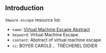 ## Introduction

`Vmware escape` resource list.

-   `name`: [Virtual Machine Escape Abstract](pdf/vmware/Abstract.pdf)
-   `keyword`: Virtual Machine Escape.
-   `content`: Abstract of virtual machine escape
-   `cc`: BOYER CAROLE 、TRÉCHEREL DIDIER 